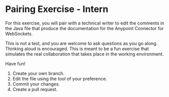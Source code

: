 # Pairing Exercise - Intern

For this exercise, you will pair with a technical writer to edit the comments in the Java file that produce the documentation for the Anypoint Connector for WebSockets. 

This is not a test, and you are welcome to ask questions as you go along. Thinking aloud is encouraged. This is meant to be a fun exercise that simulates the real collaboration that takes place in the working environment.

Have fun!

1. Create your own branch. 
2. Edit the file using the tool of your preference. 
3. Commit your changes. 
4. Create a pull request. 
